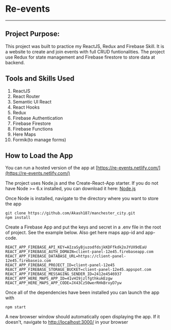 # Re-events
---

## Project Purpose:

This project was built to practice my ReactJS, Redux and Firebase Skill. It is a website to create and join events with full CRUD funtionalities. The project use Redux for state management and Firebase firestore to store data at backend.

## Tools and Skills Used
1. ReactJS
2. React Router
3. Semantic UI React
4. React Hooks
5. Redux
6. Firebase Authentication
7. Firebase Firestore
8. Firebase Functions
9. Here Maps
10. Formik(to manage forms)

## How to Load the App

You can run a hosted version of the app at [https://re-events.netlify.com/](https://re-events.netlify.com/)

The project uses Node.js and the Create-React-App starter. If you do not have Node >= 6.x installed, you can download it here: [Node.js](https://nodejs.org/en/)

Once Node is installed, navigate to the directory where you want to store the app

```
git clone https://github.com/Akash187/manchester_city.git
npm install
```

Create a Firebase App and put the keys and secret in a .env file in the root of project. See the example below. Also get here maps app-id and app-code.
```
REACT_APP_FIREBASE_API_KEY=AIzaSyBjuzodfdsjkKDFfkdk2oJYUX9dEaU
REACT_APP_FIREBASE_AUTH_DOMAIN=client-panel-12e45.firebaseapp.com
REACT_APP_FIREBASE_DATABASE_URL=https://client-panel-12e45.firebaseio.com
REACT_APP_FIREBASE_PROJECT_ID=client-panel-12e45
REACT_APP_FIREBASE_STORAGE_BUCKET=client-panel-12e45.appspot.com
REACT_APP_FIREBASE_MESSAGING_SENDER_ID=2412e4546937
REACT_APP_HERE_MAPS_APP_ID=41vHI9jzlfgthkukEzgw
REACT_APP_HERE_MAPS_APP_CODE=JX43Cz50werRHkBrxyD7yw
```

Once all of the dependencies have been installed you can launch the app with

```
npm start
```

A new browser window should automatically open displaying the app. If it doesn't, navigate to [http://localhost:3000/](http://localhost:3000/) in your browser